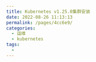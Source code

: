 ```yaml
---
title: Kubernetes v1.25.0集群安装
date: 2022-08-26 11:13:13
permalink: /pages/4cc6e9/
categories:
  - 运维
  - kubernetes
tags:
  - 
---
```

